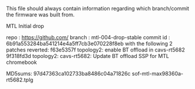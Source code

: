 This file should always contain information regarding which
branch/commit the firmware was built from.

MTL Initial drop

repo : https://github.com/
branch : mtl-004-drop-stable
commit id : 6b91a553284ba541214e4a5ff7cb3e070228f8eb
with the following 2 patches reverted:
f63e5357f topology2: enable BT offload in cavs-rt5682
9f318fd3d topology2: cavs-rt5682: Update BT offload SSP for MTL chromebook

MD5sums:
97d47363ca102733ba8486c04a71826c  sof-mtl-max98360a-rt5682.tplg
